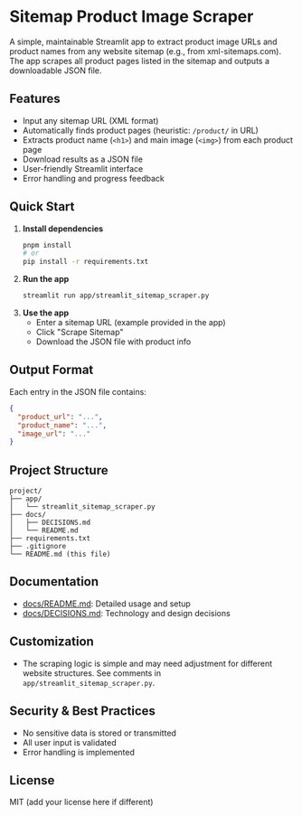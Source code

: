 # Sitemap Product Image Scraper

A simple, maintainable Streamlit app to extract product image URLs and product names from any website sitemap (e.g., from xml-sitemaps.com). The app scrapes all product pages listed in the sitemap and outputs a downloadable JSON file.

## Features
- Input any sitemap URL (XML format)
- Automatically finds product pages (heuristic: `/product/` in URL)
- Extracts product name (`<h1>`) and main image (`<img>`) from each product page
- Download results as a JSON file
- User-friendly Streamlit interface
- Error handling and progress feedback

## Quick Start
1. **Install dependencies**
   ```sh
   pnpm install
   # or
   pip install -r requirements.txt
   ```
2. **Run the app**
   ```sh
   streamlit run app/streamlit_sitemap_scraper.py
   ```
3. **Use the app**
   - Enter a sitemap URL (example provided in the app)
   - Click "Scrape Sitemap"
   - Download the JSON file with product info

## Output Format
Each entry in the JSON file contains:
```json
{
  "product_url": "...",
  "product_name": "...",
  "image_url": "..."
}
```

## Project Structure
```
project/
├── app/
│   └── streamlit_sitemap_scraper.py
├── docs/
│   ├── DECISIONS.md
│   └── README.md
├── requirements.txt
├── .gitignore
└── README.md (this file)
```

## Documentation
- [docs/README.md](docs/README.md): Detailed usage and setup
- [docs/DECISIONS.md](docs/DECISIONS.md): Technology and design decisions

## Customization
- The scraping logic is simple and may need adjustment for different website structures. See comments in `app/streamlit_sitemap_scraper.py`.

## Security & Best Practices
- No sensitive data is stored or transmitted
- All user input is validated
- Error handling is implemented

## License
MIT (add your license here if different) 